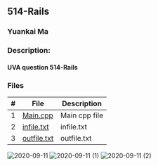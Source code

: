 ## 514-Rails
### Yuankai Ma
### Description:
#### UVA question 514-Rails

### Files

|   #   | File            | Description                                        |
| :---: | --------------- | -------------------------------------------------- |
|   1   | <a href="https://github.com/Kyrie-Ma/4883-Programming_Techniques-Ma/blob/master/Assignment/P02/514/main.cpp" > Main.cpp         | Main cpp file      |
|   2   | <a href="https://github.com/Kyrie-Ma/4883-Programming_Techniques-Ma/blob/master/Assignment/P02/514/infile.txt" > infile.txt         | infile.txt      |
|   3   | <a href="https://github.com/Kyrie-Ma/4883-Programming_Techniques-Ma/blob/master/Assignment/P02/514/outfile.txt" > outfile.txt         | outfile.txt      |

![2020-09-11](https://user-images.githubusercontent.com/60235679/92914785-9030b300-f3f1-11ea-8553-4dc35a91b05e.png)
![2020-09-11 (1)](https://user-images.githubusercontent.com/60235679/92914791-90c94980-f3f1-11ea-8d00-90b4c07351e7.png)
![2020-09-11 (2)](https://user-images.githubusercontent.com/60235679/92914794-91fa7680-f3f1-11ea-8c2b-460e0a8f934b.png)
